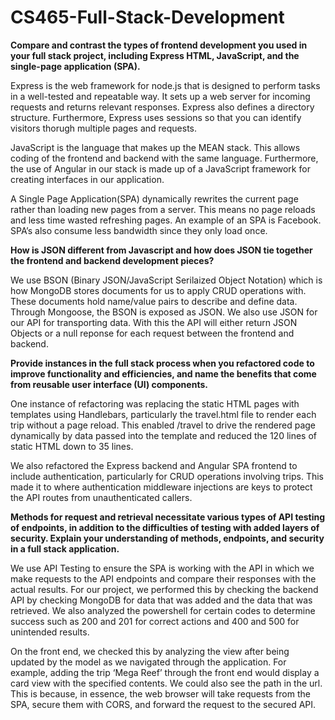 # CS465-Full-Stack-Development

<b>Compare and contrast the types of frontend development you used in your full stack project, including Express HTML, JavaScript, and the single-page application (SPA).</b>

<p>Express is the web framework for node.js that is designed to perform tasks in a well-tested and repeatable way. It sets up a web server for incoming requests and returns relevant responses.
Express also defines a directory structure. Furthermore, Express uses sessions so that you can identify visitors thorugh multiple pages and requests.</p>

<p>JavaScript is the language that makes up the MEAN stack. This allows coding of the frontend and backend with the same language. Furthermore, the use of Angular in our stack is made up of a JavaScript framework for creating interfaces in our application.</p>

<p>A Single Page Application(SPA) dynamically rewrites the current page rather than loading new pages from a server. This means no page reloads and less time wasted refreshing pages. An example of an SPA is Facebook. SPA’s also consume less bandwidth since they only load once.</p>

<b>How is JSON different from Javascript and how does JSON tie together the frontend and backend development pieces?</b>

<p>We use BSON (Binary JSON/JavaScript Serilaized Object Notation) which is how MongoDB stores documents for us to apply CRUD operations with. These documents hold name/value pairs to describe and define data. Through Mongoose, the BSON is exposed as JSON. We also use JSON for our API for transporting data. With this the API will either return JSON Objects or a null reponse for each request between the frontend and backend. </p>

<b>Provide instances in the full stack process when you refactored code to improve functionality and efficiencies, and name the benefits that come from reusable user interface (UI) components.</b>

<p>One instance of refactoring was replacing the static HTML pages with templates using Handlebars, particularly the travel.html file to render each trip without a page reload. This enabled /travel to drive the rendered page dynamically by data passed into the template and reduced the 120 lines of static HTML down to 35 lines.  </p>

<p>We also refactored the Express backend and Angular SPA frontend to include authentication, particularly for CRUD operations involving trips. This made it to where authentication middleware injections are keys to protect the API routes from unauthenticated callers. </p>

<p></p>

<b>Methods for request and retrieval necessitate various types of API testing of endpoints, in addition to the difficulties of testing with added layers of security. Explain your understanding of methods, endpoints, and security in a full stack application.</b>

<p>We use API Testing to ensure the SPA is working with the API in which we make requests to the API endpoints and compare their responses with the actual results. For our project, we performed this by checking the backend API by checking MongoDB for data that was added and the data that was retrieved. We also analyzed the powershell for certain codes to determine success such as 200 and 201 for correct actions and 400 and 500 for unintended results.</p> 

<p>On the front end, we checked this by analyzing the view after being updated by the model as we navigated through the application. For example, adding the trip ‘Mega Reef’ through the front end would display a card view with the specified contents. We could also see the path in the url. This is because, in essence, the web browser will take requests from the SPA, secure them with CORS, and forward the request to the secured API.</p>

